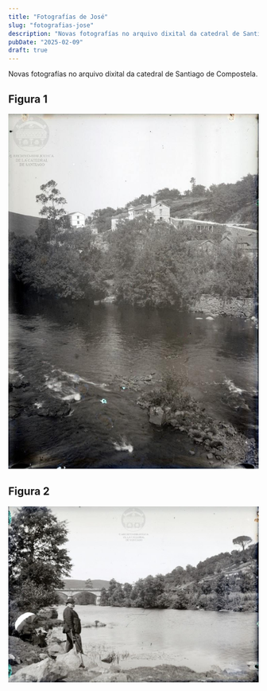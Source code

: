 ```yaml
---
title: "Fotografías de José"
slug: "fotografias-jose"
description: "Novas fotografías no arquivo dixital da catedral de Santiago de Compostela."
pubDate: "2025-02-09"
draft: true
---
```


Novas fotografías no arquivo dixital da catedral de Santiago de Compostela.

## Figura 1
![Figura 1](./figura-1.jpg)


## Figura 2
![Figura 2](./figura-2.jpg)




